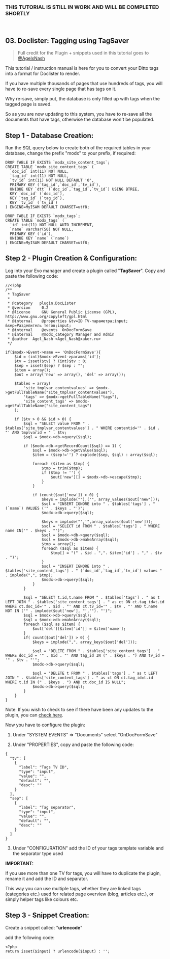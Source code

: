 ### THIS TUTORIAL IS STILL IN WORK AND WILL BE COMPLETED SHORTLY

&nbsp;

## 03. Doclister: Tagging using TagSaver

> Full credit for the Plugin + snippets used in this tutorial goes to [@AgelxNash](https://gist.github.com/AgelxNash)

This tutorial / instruction manual is here for you to convert your Ditto tags into a format for Doclister to render.

If you have multiple thousands of pages that use hundreds of tags, you will have to re-save every single page that has tags on it.

Why re-save, simply put, the database is only filled up with tags when the tagged page is saved.

So as you are now updating to this system, you have to re-save all the documents that have tags, otherwise the database won't be populated.


## Step 1 - Database Creation:

Run the SQL query below to create both of the required tables in your database, change the prefix "modx" to your prefix, if required:

```
DROP TABLE IF EXISTS `modx_site_content_tags`;
CREATE TABLE `modx_site_content_tags` (
  `doc_id` int(11) NOT NULL,
  `tag_id` int(11) NOT NULL,
  `tv_id` int(11) NOT NULL DEFAULT '0',
  PRIMARY KEY (`tag_id`,`doc_id`,`tv_id`),
  UNIQUE KEY `dtt` (`doc_id`,`tag_id`,`tv_id`) USING BTREE,
  KEY `doc_id` (`doc_id`),
  KEY `tag_id` (`tag_id`),
  KEY `tv_id` (`tv_id`)
) ENGINE=MyISAM DEFAULT CHARSET=utf8;

DROP TABLE IF EXISTS `modx_tags`;
CREATE TABLE `modx_tags` (
  `id` int(11) NOT NULL AUTO_INCREMENT,
  `name` varchar(50) NOT NULL,
  PRIMARY KEY (`id`),
  UNIQUE KEY `name` (`name`)
) ENGINE=MyISAM DEFAULT CHARSET=utf8;
```

## Step 2 - Plugin Creation & Configuration:

Log into your Evo manager and create a plugin called "**TagSaver**". Copy and paste the following code:

```
//<?php
/**
 * TagSaver
 *
 * @category   plugin,DocLister
 * @version 	0.2
 * @license 	GNU General Public License (GPL), http://www.gnu.org/copyleft/gpl.html
 * @internal    @properties &tv=ID TV-параметра;input; &sep=Разделитель тегов;input;
 * @internal	@events  OnDocFormSave
 * @internal	@modx_category Manager and Admin
 * @author 	Agel_Nash <Agel_Nash@xaker.ru>
 */
 
if($modx->Event->name == 'OnDocFormSave'){
	$id = (int)$modx->Event->params['id'];
	$tv = isset($tv) ? (int)$tv : 0;
	$sep = isset($sep) ? $sep : "";
	$item = array();
	$out = array('new' => array(), 'del' => array());
	
	$tables = array(
		'site_tmplvar_contentvalues' => $modx->getFullTableName("site_tmplvar_contentvalues"),
		'tags' => $modx->getFullTableName("tags"),
		'site_content_tags' => $modx->getFullTableName("site_content_tags")
	);
	
	if ($tv > 0 && $id > 0) {
		$sql = "SELECT value FROM " . $tables['site_tmplvar_contentvalues'] . " WHERE contentid='" . $id . "' AND tmplvarid = " . $tv;
		$sql = $modx->db->query($sql);
		
		if ($modx->db->getRecordCount($sql) == 1) {
			$sql = $modx->db->getValue($sql);
			$item = ($sep!='') ? explode($sep, $sql) : array($sql);
			
			foreach ($item as $tmp) {
				$tmp = trim($tmp);
				if ($tmp != '') {
					$out['new'][] = $modx->db->escape($tmp);
				}
			}
			
			if (count($out['new']) > 0) {
				$keys = implode("'),('", array_values($out['new']));
				$sql = "INSERT IGNORE into " . $tables['tags'] . " (`name`) VALUES ('" . $keys . "')";
				$modx->db->query($sql);
				
				$keys = implode("','",array_values($out['new']));
				$sql = "SELECT id FROM " . $tables['tags'] . " WHERE name IN('" . $keys . "')";
				$sql = $modx->db->query($sql);
				$sql = $modx->db->makeArray($sql);
				$tmp = array();
				foreach ($sql as $item) {
					$tmp[] = "(" . $id . ",". $item['id'] . "," . $tv . ")";
				}
				$sql = "INSERT IGNORE into " . $tables['site_content_tags'] . " (`doc_id`,`tag_id`,`tv_id`) values " . implode(",", $tmp);
				$modx->db->query($sql);
			}
		}
		
		$sql = "SELECT t.id,t.name FROM " . $tables['tags'] . " as t LEFT JOIN " . $tables['site_content_tags'] . " as ct ON ct.tag_id=t.id WHERE ct.doc_id='" . $id . "' AND ct.tv_id='" . $tv . "' AND t.name NOT IN ('" . implode($out['new'], "','"). "')";
		$sql = $modx->db->query($sql);
		$sql = $modx->db->makeArray($sql);
		foreach ($sql as $item) {
			$out['del'][$item['id']] = $item['name'];
		}
		if( count($out['del']) > 0) {
			$keys = implode(",", array_keys($out['del']));
			
			$sql = "DELETE FROM " . $tables['site_content_tags'] . " WHERE doc_id = '" . $id . "' AND tag_id IN (" . $keys . ") AND tv_id = '" . $tv . "'";
			$modx->db->query($sql);
			
			$sql = "DELETE t FROM " . $tables['tags'] . " as t LEFT JOIN " . $tables['site_content_tags'] . " as ct ON ct.tag_id=t.id WHERE t.id IN (" . $keys . ") AND ct.doc_id IS NULL";
			$modx->db->query($sql);
		}
	}
}
```

Note: If you wish to check to see if there have been any updates to the plugin, you can [check here](https://gist.github.com/AgelxNash/4690798).

Now you have to configure the plugin:

1. Under "SYSTEM EVENTS" => "Documents" select "OnDocFormSave"

2. Under "PROPERTIES", copy and paste the following code:

```
{
  "tv": [
    {
      "label": "Tags TV ID",
      "type": "input",
      "value": "",
      "default": "",
      "desc": ""
    }
  ],
  "sep": [
    {
      "label": "Tag separator",
      "type": "input",
      "value": "",
      "default": "",
      "desc": ""
    }
  ]
}
```

3. Under "CONFIGURATION" add the ID of your tags template variable and the separator type used

**IMPORTANT:**

If you use more than one TV for tags, you will have to duplicate the plugin, rename it and add the ID and separator.

This way you can use multiple tags, whether they are linked tags (categories etc.) used for related page overview (blog, articles etc.), or simply helper tags like colours etc.

## Step 3 - Snippet Creation:

Create a snippet called: "**urlencode**"

add the following code:

```
<?php
return isset($input) ? urlencode($input) : '';
```
